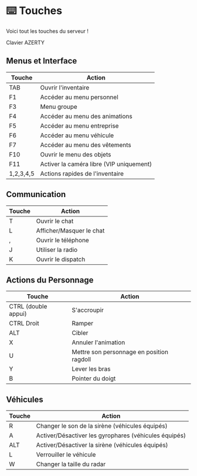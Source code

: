 # ⌨️ Touches
Voici tout les touches du serveur !

Clavier AZERTY

## Menus et Interface
| Touche | Action |
|--------|---------|
| TAB | Ouvrir l'inventaire |
| F1 | Accéder au menu personnel |
| F3 | Menu groupe |
| F4 | Accéder au menu des animations |
| F5 | Accéder au menu entreprise |
| F6 | Accéder au menu véhicule |
| F7 | Accéder au menu des vêtements |
| F10 | Ouvrir le menu des objets |
| F11 | Activer la caméra libre (VIP uniquement) |
| 1,2,3,4,5 | Actions rapides de l'inventaire |

## Communication
| Touche | Action |
|--------|---------|
| T | Ouvrir le chat |
| L | Afficher/Masquer le chat |
| , | Ouvrir le téléphone |
| J | Utiliser la radio |
| K | Ouvrir le dispatch |

## Actions du Personnage
| Touche | Action |
|--------|---------|
| CTRL (double appui) | S'accroupir |
| CTRL Droit | Ramper |
| ALT | Cibler |
| X | Annuler l'animation |
| U | Mettre son personnage en position ragdoll |
| Y | Lever les bras |
| B | Pointer du doigt |

## Véhicules
| Touche | Action |
|--------|---------|
| R | Changer le son de la sirène (véhicules équipés) |
| A | Activer/Désactiver les gyrophares (véhicules équipés) |
| ALT | Activer/Désactiver la sirène (véhicules équipés) |
| L | Verrouiller le véhicule |
| W | Changer la taille du radar |
